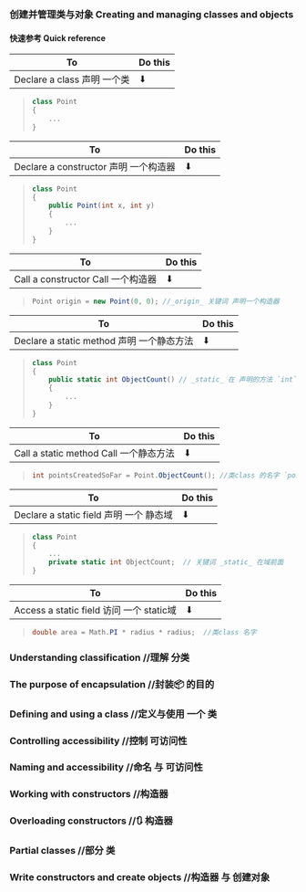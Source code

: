 ### 创建并管理类与对象 Creating and managing classes and objects 
####  快速参考 Quick reference
|To |Do this  |
|---|---------|
|Declare a class  声明 一个类|⬇|
> ```C# 
> class Point
> {
>     ...
> }
> ```


|To |Do this  |
|---|---------|
|Declare a constructor 声明 一个构造器|⬇|
> ```C#
> class Point
> {
>     public Point(int x, int y)
>     {
>         ...
>     }
> }
> ```


|To |Do this  |
|---|---------|
|Call a constructor Call 一个构造器|⬇|
> ```C#
> Point origin = new Point(0, 0); //_origin_ 关键词 声明一个构造器
> ```


|To |Do this  |
|---|---------|
|Declare a static method 声明 一个静态方法|⬇|
> ```C#
> class Point
> {
>     public static int ObjectCount() // _static_ 在 声明的方法 `int` 之前
>     {
>         ...
>     }
> }
> ```


|To |Do this  |
|---|---------|
|Call a static method Call 一个静态方法|⬇|
> ```C#
> int pointsCreatedSoFar = Point.ObjectCount(); //类class 的名字 `pointsCreatedSoFar` 
> ```


|To |Do this  |
|---|---------|
|Declare a static field 声明 一个 静态域 |⬇|
> ```C#
> class Point
> {
>     ...
>     private static int ObjectCount;  // 关键词 _static_ 在域前面
> }
> ```


|To |Do this  |
|---|---------|
|Access a static field 访问 一个 static域 |⬇|
> ```C#
> double area = Math.PI * radius * radius;  //类class 名字
> 
> ```


### Understanding classification  //理解 分类
### The purpose of encapsulation  //封装📦 的目的
### Defining and using a class  //定义与使用 一个 类
### Controlling accessibility  //控制 可访问性
### Naming and accessibility  //命名 与 可访问性
### Working with constructors //构造器
### Overloading constructors  //🔃 构造器
### Partial classes //部分 类
### Write constructors and create objects  //构造器 与 创建对象

